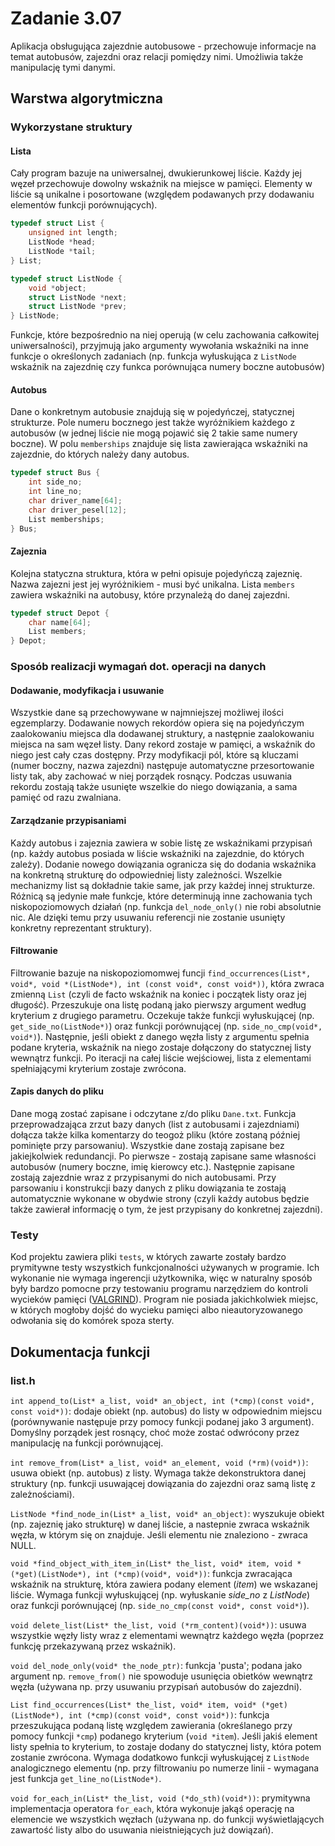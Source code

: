 # Zadanie 3.07
Aplikacja obsługująca zajezdnie autobusowe - przechowuje informacje na temat autobusów, zajezdni oraz relacji pomiędzy nimi. Umożliwia także manipulację tymi danymi.

## Warstwa algorytmiczna
### Wykorzystane struktury
#### Lista
Cały program bazuje na uniwersalnej, dwukierunkowej liście. Każdy jej węzeł przechowuje dowolny wskaźnik na miejsce w pamięci. Elementy w liście są unikalne i posortowane (względem podawanych przy dodawaniu elementów funkcji porównujących).

```c
typedef struct List {
    unsigned int length;
    ListNode *head;
    ListNode *tail;
} List;

typedef struct ListNode {
    void *object;
    struct ListNode *next;
    struct ListNode *prev;
} ListNode;
```

Funkcje, które bezpośrednio na niej operują (w celu zachowania całkowitej uniwersalności), przyjmują jako argumenty wywołania wskaźniki na inne funkcje o określonych zadaniach (np. funkcja wyłuskująca z `ListNode` wskaźnik na zajezdnię czy funkca porównująca numery boczne autobusów)

#### Autobus
Dane o konkretnym autobusie znajdują się w pojedyńczej, statycznej strukturze. Pole numeru bocznego jest także wyróżnikiem każdego z autobusów (w jednej liście nie mogą pojawić się 2 takie same numery boczne). W polu `memberships` znajduje się lista zawierająca wskaźniki na zajezdnie, do których należy dany autobus.

```c
typedef struct Bus {
    int side_no;
    int line_no;
    char driver_name[64];
    char driver_pesel[12];
    List memberships;
} Bus;
```

#### Zajeznia
Kolejna statyczna struktura, która w pełni opisuje pojedyńczą zajeznię. Nazwa zajezni jest jej wyróżnikiem - musi być unikalna. Lista `members` zawiera wskaźniki na autobusy, które przynależą do danej zajezdni.

```c
typedef struct Depot {
    char name[64];
    List members;
} Depot;
```

### Sposób realizacji wymagań dot. operacji na danych
#### Dodawanie, modyfikacja i usuwanie
Wszystkie dane są przechowywane w najmniejszej możliwej ilości egzemplarzy. Dodawanie nowych rekordów opiera się na pojedyńczym zaalokowaniu miejsca dla dodawanej struktury, a następnie zaalokowaniu miejsca na sam węzeł listy. Dany rekord zostaje w pamięci, a wskaźnik do niego jest cały czas dostępny. Przy modyfikacji pól, które są kluczami (numer boczny, nazwa zajezdni) następuje automatyczne przesortowanie listy tak, aby zachować w niej porządek rosnący. Podczas usuwania rekordu zostają także usunięte wszelkie do niego dowiązania, a sama pamięć od razu zwalniana.

#### Zarządzanie przypisaniami
Każdy autobus i zajeznia zawiera w sobie listę ze wskaźnikami przypisań (np. każdy autobus posiada w liście wskaźniki na zajezdnie, do których zależy). Dodanie nowego dowiązania ogranicza się do dodania wskaźnika na konkretną strukturę do odpowiedniej listy zależności. Wszelkie mechanizmy list są dokładnie takie same, jak przy każdej innej strukturze. Różnicą są jedynie małe funkcje, które determinują inne zachowania tych niskopoziomowych działań (np. funkcja `del_node_only()` nie robi absolutnie nic. Ale dzięki temu przy usuwaniu referencji nie zostanie usunięty konkretny reprezentant struktury).

#### Filtrowanie
Filtrowanie bazuje na niskopoziomomwej funcji `find_occurrences(List*, void*, void *(ListNode*), int (const void*, const void*))`, która zwraca zmienną `List` (czyli de facto wskaźnik na koniec i początek listy oraz jej długość). Przeszukuje ona listę podaną jako pierwszy argument według kryterium z drugiego parametru. Oczekuje także funkcji wyłuskującej (np. `get_side_no(ListNode*)`) oraz funkcji porównującej (np. `side_no_cmp(void*, void*)`). Następnie, jeśli obiekt z danego węzła listy z argumentu spełnia podane kryteria, wskaźnik na niego zostaje dołączony do statycznej listy wewnątrz funkcji. Po iteracji na całej liście wejściowej, lista z elementami spełniającymi kryterium zostaje zwrócona.

#### Zapis danych do pliku
Dane mogą zostać zapisane i odczytane z/do pliku `Dane.txt`. Funkcja przeprowadzająca zrzut bazy danych (list z autobusami i zajezdniami) dołącza także kilka komentarzy do teogoż pliku (które zostaną później pominięte przy parsowaniu). Wszystkie dane zostają zapisane bez jakiejkolwiek redundancji. Po pierwsze - zostają zapisane same własności autobusów (numery boczne, imię kierowcy etc.). Następnie zapisane zostają zajezdnie wraz z przypisanymi do nich autobusami. Przy parsowaniu i konstrukcji bazy danych z pliku dowiązania te zostają automatycznie wykonane w obydwie strony (czyli każdy autobus będzie także zawierał informację o tym, że jest przypisany do konkretnej zajezdni).

### Testy
Kod projektu zawiera pliki `tests`, w których zawarte zostały bardzo prymitywne testy wszystkich funkcjonalności używanych w programie. Ich wykonanie nie wymaga ingerencji użytkownika, więc w naturalny sposób były bardzo pomocne przy testowaniu programu narzędziem do kontroli wycieków pamięci ([VALGRIND](http://valgrind.org/)). Program nie posiada jakichkolwiek miejsc, w których mogłoby dojść do wycieku pamięci albo nieautoryzowanego odwołania się do komórek spoza sterty.

## Dokumentacja funkcji
### **list.h**
`int append_to(List* a_list, void* an_object, int (*cmp)(const void*, const void*))`: dodaje obiekt (np. autobus) do listy w odpowiednim miejscu (porównywanie następuje przy pomocy funkcji podanej jako 3 argument). Domyślny porządek jest rosnący, choć może zostać odwrócony przez manipulację na funkcji porównującej.

`int remove_from(List* a_list, void* an_element, void (*rm)(void*))`: usuwa obiekt (np. autobus) z listy. Wymaga także dekonstruktora danej struktury (np. funkcji usuwającej dowiązania do zajezdni oraz samą listę z zależnościami).

`ListNode *find_node_in(List* a_list, void* an_object)`: wyszukuje obiekt (np. zajeznię jako strukturę) w danej liście, a nastepnie zwraca wskaźnik węzła, w którym się on znajduje. Jeśli elementu nie znaleziono - zwraca NULL.

`void *find_object_with_item_in(List* the_list, void* item, void *(*get)(ListNode*), int (*cmp)(void*, void*))`: funkcja zwracająca wskaźnik na strukturę, która zawiera podany element (*item*) we wskazanej liście. Wymaga funkcji wyłuskującej (np. wyłuskanie *side_no* z *ListNode*) oraz funkcji porównującej (np. `side_no_cmp(const void*, const void*)`).

`void delete_list(List* the_list, void (*rm_content)(void*))`: usuwa wszystkie węzły listy wraz z elementami wewnątrz każdego węzła (poprzez funkcję przekazywaną przez wskaźnik).

`void del_node_only(void* the_node_ptr)`: funkcja 'pusta'; podana jako argument np. `remove_from()` nie spowoduje usunięcia obietków wewnątrz węzła (używana np. przy usuwaniu przypisań autobusów do zajezdni).

`List find_occurrences(List* the_list, void* item, void* (*get)(ListNode*), int (*cmp)(const void*, const void*))`: funkcja przeszukująca podaną listę względem zawierania (określanego przy pomocy funkcji `*cmp`) podanego kryterium (`void *item`). Jeśli jakiś element listy spełnia to kryterium, to zostaje dodany do statycznej listy, która potem zostanie zwrócona. Wymaga dodatkowo funkcji wyłuskującej z `ListNode` analogicznego elementu (np. przy filtrowaniu po numerze linii - wymagana jest funkcja `get_line_no(ListNode*)`.

`void for_each_in(List* the_list, void (*do_sth)(void*))`: prymitywna implementacja operatora `for_each`, która wykonuje jakąś operację na elemencie we wszystkich węzłach (używana np. do funkcji wyświetlających zawartość listy albo do usuwania nieistniejących już dowiązań).
